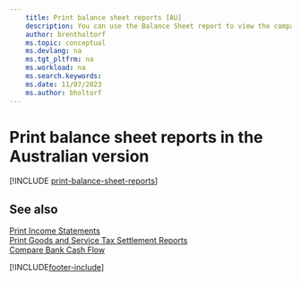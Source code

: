 ```yaml
---
    title: Print balance sheet reports [AU]
    description: You can use the Balance Sheet report to view the company's balance sheet in the Australian version.
    author: brentholtorf
    ms.topic: conceptual
    ms.devlang: na
    ms.tgt_pltfrm: na
    ms.workload: na
    ms.search.keywords:
    ms.date: 11/07/2023
    ms.author: bholtorf
---
```

# Print balance sheet reports in the Australian version

[!INCLUDE [print-balance-sheet-reports](../includes/AUNZ/print-balance-sheet-reports.md)]

## See also

[Print Income Statements](how-to-print-income-statements.md)   
[Print Goods and Service Tax Settlement Reports](how-to-print-goods-and-service-tax-settlement-reports.md)   
[Compare Bank Cash Flow](how-to-compare-bank-cash-flow.md)


[!INCLUDE[footer-include](../../includes/footer-banner.md)]